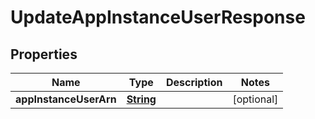

# UpdateAppInstanceUserResponse


## Properties

| Name | Type | Description | Notes |
|------------ | ------------- | ------------- | -------------|
|**appInstanceUserArn** | [**String**](String.md) |  |  [optional] |



